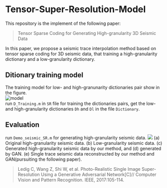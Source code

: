 # Tensor-Super-Resolution-Model
This repository is the implement of the following paper:<br>
>Tensor Sparse Coding for Generating High-granularity 3D Seismic Data      

In this paper, we propose a seismic trace interpolation method based on tensor sparse coding for 3D seismic data, that training a high-granularity dictionary and a low-granularity dictionary.<br>

## Ditionary training model
The training model for low- and high-granunarity dictionaries pair show in the figure.<br>
![model](https://github.com/hust512/Tensor-Super-Resolution-Model/blob/master/SR/Figures/0.png?raw=true)<br>
run `D_Training.m` in `SR` file for training the dictionaries pairs, get the low- and high-granularity dictionaries `Dh` and `Dl` in the file `Dictionary`. 

## Evaluation
run `Demo_seismic_SR.m` for generating high-granularity seismic data.
![](https://github.com/hust512/Tensor-Super-Resolution-Model/blob/master/SR/Figures/final.png?raw=true)
(a) Original high-granularity seismic data. (b) Low-granularity seismic data. (c) Generated high-granularity seismic data by our method, and (d) generated by GAN. (e) Single trace seismic data reconstructed by our method and GAN(pursuiting the following paper).
>Ledig C, Wang Z, Shi W, et al. Photo-Realistic Single Image Super-Resolution Using a Generative Adversarial Network[C]// Computer Vision and Pattern Recognition. IEEE, 2017:105-114.<br>
